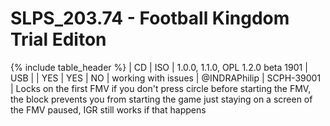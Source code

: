 # SLPS_203.74 - Football Kingdom Trial Editon 

{% include table_header %}
| CD | ISO | 1.0.0, 1.1.0, OPL 1.2.0 beta 1901 | USB |  | YES | YES | NO | working with issues | @INDRAPhilip | SCPH-39001 | Locks on the first FMV if you don't press circle before starting the FMV, the block prevents you from starting the game just staying on a screen of the FMV paused, IGR still works if that happens 
